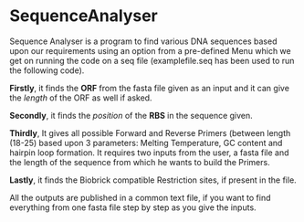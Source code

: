 # SequenceAnalyser

Sequence Analyser is a program to find various DNA sequences based upon our requirements using an option from a pre-defined Menu which we get on running the code on a seq file (examplefile.seq has been used to run the following code). 

**Firstly**, it finds the **ORF** from the fasta file given as an input and it can give the _length_ of the ORF as well if asked.

**Secondly**, it finds the _position_ of the **RBS** in the sequence given.

**Thirdly**, It gives all possible Forward and Reverse Primers (between length (18-25) based upon 3 parameters: Melting Temperature, GC content and hairpin loop formation. 
It requires two inputs from the user, a fasta file and the length of the sequence from which he wants to build the Primers.

**Lastly**, it finds the Biobrick compatible Restriction sites, if present in the file.

All the outputs are published in a common text file, if you want to find everything from one fasta file step by step as you give the inputs.

